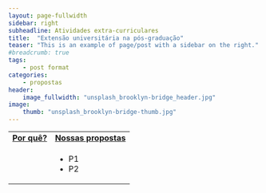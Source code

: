 ```yaml
---
layout: page-fullwidth
sidebar: right
subheadline: Atividades extra-curriculares
title:  "Extensão universitária na pós-graduação"
teaser: "This is an example of page/post with a sidebar on the right."
#breadcrumb: true
tags:
    - post format
categories:
    - propostas
header:
    image_fullwidth: "unsplash_brooklyn-bridge_header.jpg"
image:
    thumb: "unsplash_brooklyn-bridge-thumb.jpg"
---
```

<table style="width: 100%">
    <tr>
        <td><b><u><center>Por quê?</center></u></b></td><td><b><u><center>Nossas propostas</center></u></b></td>
    </tr><tr>
    <tr>
        <td><p></p>
            <p></p>
        </td><td>
            <p><ul>
                <li>P1</li>
                <li>P2</li>
            </ul></p>
        </td>
    </tr>
</table>

